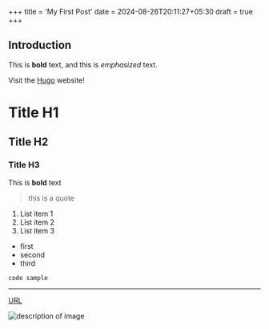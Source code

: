 +++
title = 'My First Post'
date = 2024-08-26T20:11:27+05:30
draft = true
+++

## Introduction

This is **bold** text, and this is *emphasized* text.

Visit the [Hugo](https://gohugo.io) website!

# Title H1
## Title H2
### Title H3

This is **bold** text
> this is a quote

1. List item 1
1. List item 2
1. List item 3

- first
- second
- third

`code sample`

---

[URL](https://google.com)

![description of image](/images/test.webp)

